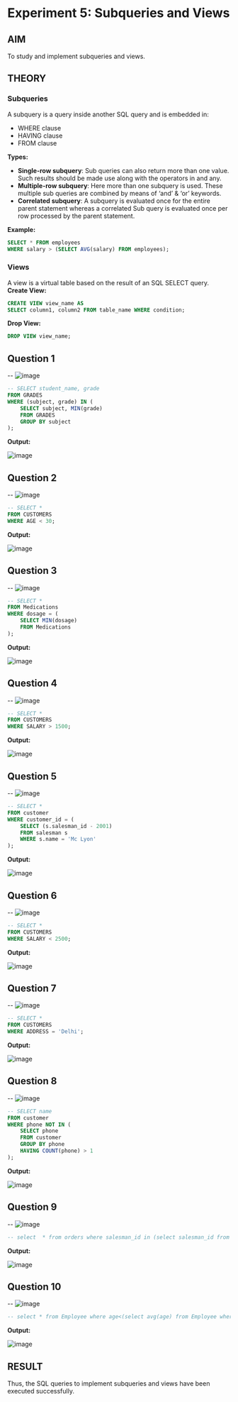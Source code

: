 # Experiment 5: Subqueries and Views

## AIM
To study and implement subqueries and views.

## THEORY

### Subqueries
A subquery is a query inside another SQL query and is embedded in:
- WHERE clause
- HAVING clause
- FROM clause

**Types:**
- **Single-row subquery**:
  Sub queries can also return more than one value. Such results should be made use along with the operators in and any.
- **Multiple-row subquery**:
  Here more than one subquery is used. These multiple sub queries are combined by means of ‘and’ & ‘or’ keywords.
- **Correlated subquery**:
  A subquery is evaluated once for the entire parent statement whereas a correlated Sub query is evaluated once per row processed by the parent statement.

**Example:**
```sql
SELECT * FROM employees
WHERE salary > (SELECT AVG(salary) FROM employees);
```
### Views
A view is a virtual table based on the result of an SQL SELECT query.
**Create View:**
```sql
CREATE VIEW view_name AS
SELECT column1, column2 FROM table_name WHERE condition;
```
**Drop View:**
```sql
DROP VIEW view_name;
```

**Question 1**
--
-- ![image](https://github.com/user-attachments/assets/442bd563-9801-40aa-9fa6-890df5e37a51)


```sql
-- SELECT student_name, grade
FROM GRADES
WHERE (subject, grade) IN (
    SELECT subject, MIN(grade)
    FROM GRADES
    GROUP BY subject
);
```

**Output:**

![image](https://github.com/user-attachments/assets/379fcd92-f7c5-432d-9768-3a749106f051)


**Question 2**
---
-- ![image](https://github.com/user-attachments/assets/8c682fc0-7bc5-4bef-b693-f9b2e8132152)


```sql
-- SELECT *
FROM CUSTOMERS
WHERE AGE < 30;
```

**Output:**

![image](https://github.com/user-attachments/assets/1b12b471-c4b2-4b1a-954a-2bb39cd8ce6e)


**Question 3**
---
-- ![image](https://github.com/user-attachments/assets/0db89160-2892-4021-916e-bffab50812d6)


```sql
-- SELECT *
FROM Medications
WHERE dosage = (
    SELECT MIN(dosage)
    FROM Medications
);
```

**Output:**

![image](https://github.com/user-attachments/assets/c1626473-53ee-4cc0-ba1c-fc6e1998f78b)


**Question 4**
---
-- ![image](https://github.com/user-attachments/assets/60a9dd51-1352-4d9c-9d63-371deb6537f6)


```sql
-- SELECT *
FROM CUSTOMERS
WHERE SALARY > 1500;

```

**Output:**

![image](https://github.com/user-attachments/assets/3eff1a4c-7cef-4bff-900a-04986c75e40b)


**Question 5**
---
-- ![image](https://github.com/user-attachments/assets/09812872-9498-4541-92ee-9a0a422a3869)


```sql
-- SELECT *
FROM customer
WHERE customer_id = (
    SELECT (s.salesman_id - 2001)
    FROM salesman s
    WHERE s.name = 'Mc Lyon'
);

```

**Output:**

![image](https://github.com/user-attachments/assets/05f9f4cd-c63e-477b-865a-b562efc4f80f)


**Question 6**
---
-- ![image](https://github.com/user-attachments/assets/b43fdf96-feed-4630-8cc8-5fc6a22e5cc9)


```sql
-- SELECT *
FROM CUSTOMERS
WHERE SALARY < 2500;
```

**Output:**

![image](https://github.com/user-attachments/assets/bd2f6ab4-634d-496c-aa4d-2dfa49220605)


**Question 7**
---
-- ![image](https://github.com/user-attachments/assets/68418b73-c953-49ff-aefa-79cf7e33afd1)


```sql
-- SELECT *
FROM CUSTOMERS
WHERE ADDRESS = 'Delhi';
```

**Output:**

![image](https://github.com/user-attachments/assets/c48f9d71-e923-4141-ba1d-158942f30545)


**Question 8**
---
-- ![image](https://github.com/user-attachments/assets/e8e88ffc-e873-4623-8c9f-54ae8f9ca142)


```sql
-- SELECT name
FROM customer
WHERE phone NOT IN (
    SELECT phone
    FROM customer
    GROUP BY phone
    HAVING COUNT(phone) > 1
);
```

**Output:**

![image](https://github.com/user-attachments/assets/9201cbdd-7e3b-4871-baad-63ea191a4666)


**Question 9**
---
-- ![image](https://github.com/user-attachments/assets/e44a2306-a371-4ee5-aa0b-c670c72ea42b)


```sql
-- select  * from orders where salesman_id in (select salesman_id from salesman where name='Paul Adam');
```

**Output:**

![image](https://github.com/user-attachments/assets/42be4875-2eb4-40ec-9200-695e1271b020)


**Question 10**
---
-- ![image](https://github.com/user-attachments/assets/5399e750-d2d0-41ac-9ca7-b36b78350b25)


```sql
-- select * from Employee where age<(select avg(age) from Employee where income>1000000);
```

**Output:**

![image](https://github.com/user-attachments/assets/cbf2f68a-0875-45a3-b6bc-e310b31379c9)



## RESULT
Thus, the SQL queries to implement subqueries and views have been executed successfully.
